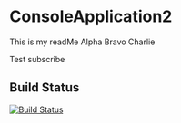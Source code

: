 # ConsoleApplication2
This is my readMe
Alpha
Bravo
Charlie

Test subscribe

## Build Status
[![Build Status](https://travis-ci.org/mmitrik/ConsoleApplication2.svg?branch=master)](https://travis-ci.org/mmitrik/ConsoleApplication2)
